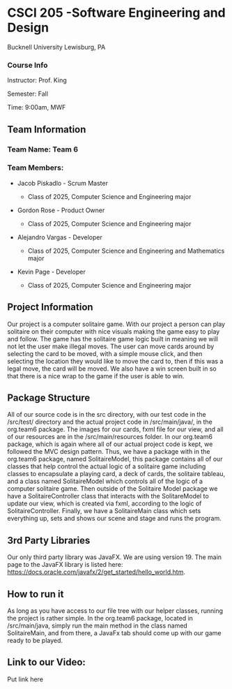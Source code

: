 # CSCI 205 -Software Engineering and Design
Bucknell University  Lewisburg, PA
### Course Info
Instructor: Prof. King 

Semester: Fall

Time: 9:00am, MWF
## Team Information
### Team Name: Team 6

### Team Members:
* Jacob Piskadlo - Scrum Master
  - Class of 2025, Computer Science and Engineering major



* Gordon Rose - Product Owner
  - Class of 2025, Computer Science and Engineering major



* Alejandro Vargas - Developer
  - Class of 2025, Computer Science and Engineering and Mathematics major



* Kevin Page - Developer
  - Class of 2025, Computer Science and Engineering major

    
## Project Information
Our project is a computer solitaire game. With our project a person can play solitaire on their computer
with nice visuals making the game easy to play and follow. The game has the solitaire game logic built in meaning
we will not let the user make illegal moves. The user can move cards around by selecting the card to be moved, with
a simple mouse click, and then selecting the location they would like to move the card to, then if this was a legal
move, the card will be moved. We also have a win screen built in so that there is a nice wrap to the game if the 
user is able to win.

## Package Structure
All of our source code is in the src directory, with our test code in the /src/test/ directory and the actual project
code in /src/main/java/, in the org.team6 package. The images for our cards, fxml file for our view, and all of our
resources are in the /src/main/resources folder. In our org.team6 package, which is again where all of our actual
project code is kept, we followed the MVC design pattern. Thus, we have a package with in the org.team6 package, 
named SolitaireModel, this package contains all of our classes that help control the actual logic of a solitaire game
including classes to encapsulate a playing card, a deck of cards, the solitaire tableau, and a class named
SolitaireModel which controls all of the logic of a computer solitaire game. Then outside of the Solitaire Model 
package we have a SolitaireController class that interacts with the SolitareModel to update our view, which is created
via fxml, according to the logic of SolitaireController. Finally, we have a SolitaireMain class which sets everything up,
sets and shows our scene and stage and runs the program.

## 3rd Party Libraries
Our only third party library was JavaFX. We are using version 19. The main page to the JavaFX library is listed here:
https://docs.oracle.com/javafx/2/get_started/hello_world.htm.

## How to run it
As long as you have access to our file tree with our helper classes, running the project is rather simple. In the
org.team6 package, located in /src/main/java, simply run the main method in the class named SolitaireMain, and 
from there, a JavaFx tab should come up with our game ready to be played.

## Link to our Video:
Put link here
